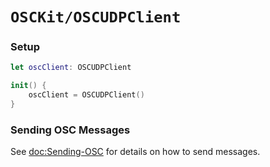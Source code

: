 # ``OSCKit/OSCUDPClient``

### Setup

```swift
let oscClient: OSCUDPClient

init() {
    oscClient = OSCUDPClient()
}
```

### Sending OSC Messages

See <doc:Sending-OSC> for details on how to send messages.
